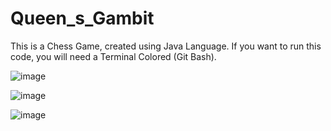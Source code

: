 # Queen_s_Gambit
This is a Chess Game, created using Java Language.
If you want to run this code, you will need a Terminal Colored (Git Bash). 

![image](https://user-images.githubusercontent.com/64970716/103306403-3b3e9a00-49ec-11eb-97b2-7e4262455a0c.png)

![image](https://user-images.githubusercontent.com/64970716/103306495-72ad4680-49ec-11eb-8e0d-eab9af30e3a4.png)

![image](https://user-images.githubusercontent.com/64970716/103306540-907aab80-49ec-11eb-98bc-88ab9586061d.png)
